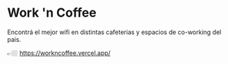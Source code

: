 # Work 'n Coffee

Encontrá el mejor wifi en distintas cafeterias y espacios de co-working del pais.

👉🏼 https://workncoffee.vercel.app/
